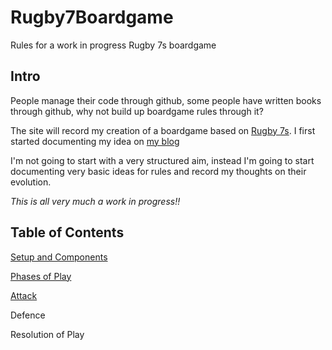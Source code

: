 # Rugby7Boardgame
Rules for a work in progress Rugby 7s boardgame

## Intro

People manage their code through github, some people have written books through github, why not build up boardgame rules through it?

The site will record my creation of a boardgame based on [Rugby 7s](https://en.wikipedia.org/wiki/Rugby_sevens). I first started documenting my idea on [my blog](http://aidan-duggan.github.io/whilegaming/2017-02-27-idea3) 

I'm not going to start with a very structured aim, instead I'm going to start documenting very basic ideas for rules and record my thoughts on their evolution.

*This is all very much a work in progress!!*

## Table of Contents

[Setup and Components](https://github.com/aidan-duggan/Rugby7Boardgame/blob/master/Setup%26Components.md#setup-and-components)

[Phases of Play](https://github.com/aidan-duggan/Rugby7Boardgame/blob/master/phasesofplay.md#phases-of-play)

[Attack](https://github.com/aidan-duggan/Rugby7Boardgame/blob/master/attack.md#attack)

Defence

Resolution of Play


